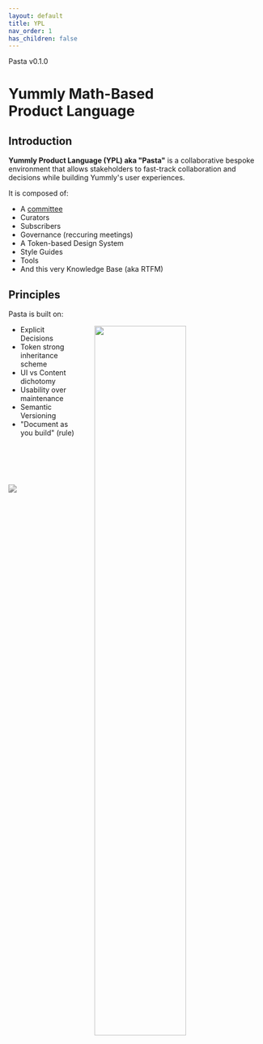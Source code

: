 ```yaml
---
layout: default
title: YPL
nav_order: 1
has_children: false
---
```


Pasta v0.1.0

<h1>Yummly <span class="titleLight">Math-Based</span><br>Product Language</h1>

## Introduction

**Yummly Product Language (YPL) aka "Pasta"** is a collaborative bespoke environment that allows stakeholders to fast-track collaboration and decisions while building Yummly's user experiences.

It is composed of:

- A [committee](mailto:pasta@yummly.com)
- Curators
- Subscribers
- Governance (reccuring meetings)
- A Token-based Design System
- Style Guides
- Tools
- And this very Knowledge Base (aka RTFM)

## Principles

<a href="http://www.geometryofpasta.com/"><img src="{{site.baseurl}}/assets/images/YPL-DOC-intro-book.gif" style="background-color: transparent; width: 60%; float: right; padding:2rem; border: none;"></a> Pasta is built on:

- Explicit Decisions
- Token strong inheritance scheme
- UI vs Content dichotomy
- Usability over maintenance
- Semantic Versioning
- "Document as you build" (rule)

<br><br>

<a href="https://popchart.co/products/the-permutations-of-pasta"><img src="{{site.baseurl}}/assets/images/YPL-DOC-ThePermutationsOfPasta.jpg" style="background-color: transparent; padding-top:2rem; filter: grayscale(100%);  border: none;"></a>
